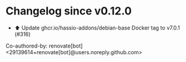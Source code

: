 # Changelog since v0.12.0
- ⬆️ Update ghcr.io/hassio-addons/debian-base Docker tag to v7.0.1 (#316)

Co-authored-by: renovate[bot] <29139614+renovate[bot]@users.noreply.github.com> 
